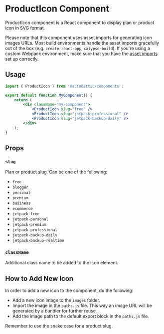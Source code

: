 ProductIcon Component
=============

ProductIcon component is a React component to display plan or product icon in SVG format.

Please note that this component uses asset imports for generating icon images URLs.
Most build environments handle the asset imports gracefully out of the box (e.g. `create-react-app`, `calypso-build`).
If you're using a custom Webpack environment, make sure that you have the [asset imports](https://webpack.js.org/guides/asset-management/#loading-images) set up correctly.

## Usage

```jsx
import { ProductIcon } from '@automattic/components';

export default function MyComponent() {
    return (
        <div className="my-component">
            <ProductIcon slug="free" />
            <ProductIcon slug="jetpack-professional" />
            <ProductIcon slug="jetpack-backup-daily" />
        </div>
    );
}

```

## Props

### `slug`

Plan or product slug. Can be one of the following:

- `free`
- `blogger`
- `personal`
- `premium`
- `business`
- `ecommerce`
- `jetpack-free`
- `jetpack-personal`
- `jetpack-premium`
- `jetpack-professional`
- `jetpack-backup-daily`
- `jetpack-backup-realtime`

### `className`

Additional class name to be added to the icon element.

## How to Add New Icon

In order to add a new icon to the component, do the following:
* Add a new icon image to the `images` folder.
* Import the image in the `paths.js` file. This way an image URL will be generated by a bundler for further reuse.
* Add the image path to the default export block in the `paths.js` file.

Remember to use the snake case for a product slug.
